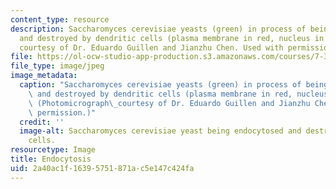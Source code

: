```yaml
---
content_type: resource
description: Saccharomyces cerevisiae yeasts (green) in process of being endocytosed
  and destroyed by dendritic cells (plasma membrane in red, nucleus in blue). (Photomicrograph
  courtesy of Dr. Eduardo Guillen and Jianzhu Chen. Used with permission.)
file: https://ol-ocw-studio-app-production.s3.amazonaws.com/courses/7-340-immune-evasion-how-sneaky-pathogens-avoid-host-surveillance-spring-2004/2a40ac1f16395751871ac5e147c424fa_7-340s04.jpg
file_type: image/jpeg
image_metadata:
  caption: "Saccharomyces cerevisiae yeasts (green) in process of being endocytosed\
    \ and destroyed by dendritic cells (plasma membrane in red, nucleus in blue).\
    \ (Photomicrograph\_courtesy of Dr. Eduardo Guillen and Jianzhu Chen. Used with\
    \ permission.)"
  credit: ''
  image-alt: Saccharomyces cerevisiae yeast being endocytosed and destroyed by dendritic
    cells.
resourcetype: Image
title: Endocytosis
uid: 2a40ac1f-1639-5751-871a-c5e147c424fa
---
```

